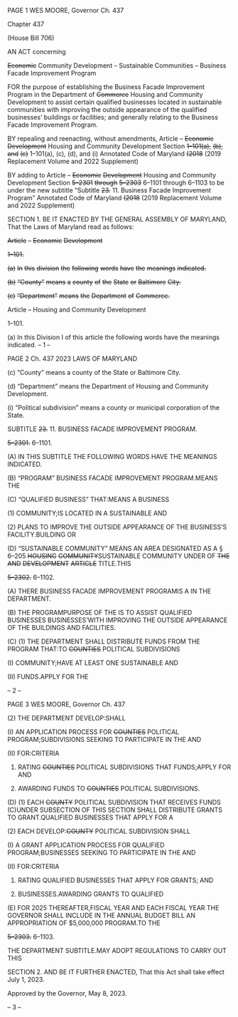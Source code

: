 PAGE 1
WES MOORE, Governor Ch. 437

Chapter 437

(House Bill 706)

AN ACT concerning

~~Economic~~ Community Development – Sustainable Communities – Business
Facade Improvement Program

FOR the purpose of establishing the Business Facade Improvement Program in the
Department of ~~Commerce~~ Housing and Community Development to assist certain
qualified businesses located in sustainable communities with improving the outside
appearance of the qualified businesses’ buildings or facilities; and generally relating
to the Business Facade Improvement Program.

BY repealing and reenacting, without amendments,
Article – ~~Economic~~ ~~Development~~ Housing and Community Development
Section ~~1–101(a),~~ ~~(b),~~ ~~and~~ ~~(c)~~ 1–101(a), (c), (d), and (i)
Annotated Code of Maryland
~~(2018~~ (2019 Replacement Volume and 2022 Supplement)

BY adding to
Article – ~~Economic~~ ~~Development~~ Housing and Community Development
Section ~~5–2301~~ ~~through~~ ~~5–2303~~ 6–1101 through 6–1103 to be under the new subtitle
“Subtitle ~~23.~~ 11. Business Facade Improvement Program”
Annotated Code of Maryland
~~(2018~~ (2019 Replacement Volume and 2022 Supplement)

SECTION 1. BE IT ENACTED BY THE GENERAL ASSEMBLY OF MARYLAND,
That the Laws of Maryland read as follows:

~~Article~~ ~~–~~ ~~Economic~~ ~~Development~~

~~1–101.~~

~~(a)~~ ~~In~~ ~~this~~ ~~division~~ ~~the~~ ~~following~~ ~~words~~ ~~have~~ ~~the~~ ~~meanings~~ ~~indicated.~~

~~(b)~~ ~~“County”~~ ~~means~~ ~~a~~ ~~county~~ ~~of~~ ~~the~~ ~~State~~ ~~or~~ ~~Baltimore~~ ~~City.~~

~~(c)~~ ~~“Department”~~ ~~means~~ ~~the~~ ~~Department~~ ~~of~~ ~~Commerce.~~

Article – Housing and Community Development

1–101.

(a) In this Division I of this article the following words have the meanings
indicated.
– 1 –

PAGE 2
Ch. 437 2023 LAWS OF MARYLAND

(c) “County” means a county of the State or Baltimore City.

(d) “Department” means the Department of Housing and Community
Development.

(i) “Political subdivision” means a county or municipal corporation of the State.

SUBTITLE ~~23.~~ 11. BUSINESS FACADE IMPROVEMENT PROGRAM.

~~5–2301.~~ 6–1101.

(A) IN THIS SUBTITLE THE FOLLOWING WORDS HAVE THE MEANINGS
INDICATED.

(B) “PROGRAM” BUSINESS FACADE IMPROVEMENT PROGRAM.MEANS THE

(C) “QUALIFIED BUSINESS” THAT:MEANS A BUSINESS

(1) COMMUNITY;IS LOCATED IN A SUSTAINABLE AND

(2) PLANS TO IMPROVE THE OUTSIDE APPEARANCE OF THE
BUSINESS’S FACILITY.BUILDING OR

(D) “SUSTAINABLE COMMUNITY” MEANS AN AREA DESIGNATED AS A
§ 6–205 ~~HOUSING~~ ~~COMMUNITY~~SUSTAINABLE COMMUNITY UNDER OF ~~THE~~ ~~AND~~
~~DEVELOPMENT~~ ~~ARTICLE~~ TITLE.THIS

~~5–2302.~~ 6–1102.

(A) THERE BUSINESS FACADE IMPROVEMENT PROGRAMIS A IN THE
DEPARTMENT.

(B) THE PROGRAMPURPOSE OF THE IS TO ASSIST QUALIFIED BUSINESSES
BUSINESSES’WITH IMPROVING THE OUTSIDE APPEARANCE OF THE BUILDINGS AND
FACILITIES.

(C) (1) THE DEPARTMENT SHALL DISTRIBUTE FUNDS FROM THE
PROGRAM THAT:TO ~~COUNTIES~~ POLITICAL SUBDIVISIONS

(I) COMMUNITY;HAVE AT LEAST ONE SUSTAINABLE AND

(II) FUNDS.APPLY FOR THE

– 2 –

PAGE 3
WES MOORE, Governor Ch. 437

(2) THE DEPARTMENT DEVELOP:SHALL

(I) AN APPLICATION PROCESS FOR ~~COUNTIES~~ POLITICAL
PROGRAM;SUBDIVISIONS SEEKING TO PARTICIPATE IN THE AND

(II) FOR:CRITERIA

1. RATING ~~COUNTIES~~ POLITICAL SUBDIVISIONS THAT
FUNDS;APPLY FOR AND

2. AWARDING FUNDS TO ~~COUNTIES~~ POLITICAL
SUBDIVISIONS.

(D) (1) EACH ~~COUNTY~~ POLITICAL SUBDIVISION THAT RECEIVES FUNDS
(C)UNDER SUBSECTION OF THIS SECTION SHALL DISTRIBUTE GRANTS TO
GRANT.QUALIFIED BUSINESSES THAT APPLY FOR A

(2) EACH DEVELOP:~~COUNTY~~ POLITICAL SUBDIVISION SHALL

(I) A GRANT APPLICATION PROCESS FOR QUALIFIED
PROGRAM;BUSINESSES SEEKING TO PARTICIPATE IN THE AND

(II) FOR:CRITERIA

1. RATING QUALIFIED BUSINESSES THAT APPLY FOR
GRANTS; AND

2. BUSINESSES.AWARDING GRANTS TO QUALIFIED

(E) FOR 2025 THEREAFTER,FISCAL YEAR AND EACH FISCAL YEAR THE
GOVERNOR SHALL INCLUDE IN THE ANNUAL BUDGET BILL AN APPROPRIATION OF
$5,000,000 PROGRAM.TO THE

~~5–2303.~~ 6–1103.

THE DEPARTMENT SUBTITLE.MAY ADOPT REGULATIONS TO CARRY OUT THIS

SECTION 2. AND BE IT FURTHER ENACTED, That this Act shall take effect July
1, 2023.

Approved by the Governor, May 8, 2023.

– 3 –